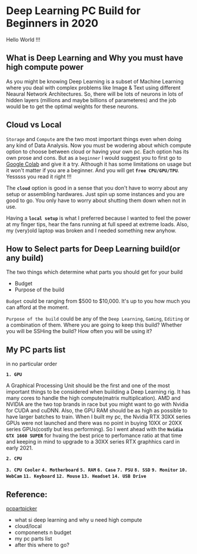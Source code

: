 # Deep Learning PC Build for Beginners in 2020

Hello World !!! 

## What is Deep Learning and Why you must have high compute power

As you might be knowing Deep Learning is a subset of Machine Learning where you deal with complex problems like Image & Text using different Neaural Network Architectures. So, there will be lots of neurons in lots of hidden layers (millions and maybe billions of parameteres) and the job would be to get the optimal weights for these neurons. 

## Cloud vs Local
`Storage` and `Compute` are the two most important things even when doing any kind of Data Analysis. Now you must be wodering about which compute option to choose between cloud or having your own pc. Each option has its own prose and cons. But as a `beginner` I would suggest you to first go to [Google Colab](https://colab.research.google.com/) and give it a try. Although it has some limitations on usage but it won't matter if you are a beginner.
And you will get **`free CPU/GPU/TPU`**. Yesssss you read it right !!!


The **`cloud`** option is good in a sense that you don't have to worry about any setup or assembling hardwares. Just spin up some instances and you are good to go. You only have to worry about shutting them down when not in use.

Having a **`local setup`** is what I preferred because I wanted to feel the power at my finger tips, hear the fans running at full speed at extreme loads. Also, my (very)old laptop was broken and I needed something new anyhow.


## How to Select parts for Deep Learning build(or any build)
The two things which determine what parts you should get for your build
  - Budget
  - Purpose of the build

`Budget` could be ranging from $500 to $10,000. It's up to you how much you can afford at the moment.

`Purpose of the build` could be any of the `Deep Learning`, `Gaming`, `Editing` or a combination of them. Where you are going to keep this build? Whether you will be SSHing the build? How often you will be using it?

## My PC parts list
in no particular order

**`1. GPU`**

A Graphical Processing Unit should be the first and one of the most important things to be considered when buiilding a Deep Learning rig. It has many cores to handle the high compute(matrix multiplication). AMD and NVIDIA are the two top brands in race but you might want to go with Nvidia for CUDA and cuDNN. Also, the GPU RAM should be as high as possible to have larger batches to train. When I built my pc, the Nvidia RTX 30XX series GPUs were not launched and there was no point in buying 10XX or 20XX series GPUs(costly but less performing). So I went ahead with the **`Nvidia GTX 1660 SUPER`** for hvaing the best price to perfomance ratio at that time and keeping in mind to upgrade to a 30XX series RTX graphhics card in early 2021.

**`2. CPU`**

**`3. CPU Cooler`**
**`4. Motherboard`**
**`5. RAM`**
**`6. Case`**
**`7. PSU`**
**`8. SSD`**
**`9. Monitor`**
**`10. WebCam`**
**`11. Keyboard`**
**`12. Mouse`**
**`13. Headset`**
**`14. USB Drive`**




## Reference:
[pcpartpicker](https://pcpartpicker.com/) 








- what si deep learning and why u need high compute
- cloud/local
- componenets n budget
- my pc parts list
- after this where to go?

